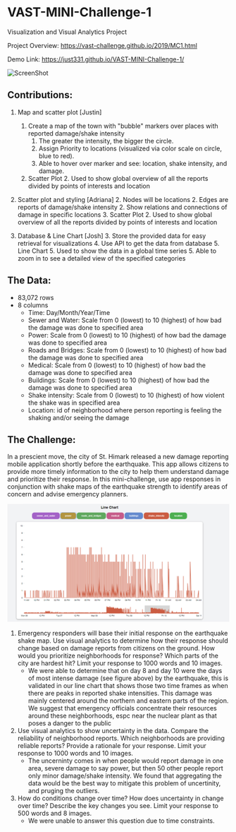  
# VAST-MINI-Challenge-1
Visualization and Visual Analytics Project 

Project Overview: https://vast-challenge.github.io/2019/MC1.html 

Demo Link: https://just331.github.io/VAST-MINI-Challenge-1/

![ScreenShot](https://github.com/just331/VAST-MINI-Challenge-1/blob/master/final_project.PNG)
## Contributions:

1. Map and scatter plot [Justin]
    1. Create a map of the town with "bubble" markers over places with reported damage/shake intensity
        1. The greater the intensity, the bigger the circle. 
        1. Assign Priority to locations (visualized via color scale on circle, blue to red).
        1. Able to hover over marker and see: location, shake intensity, and damage.
    2. Scatter Plot
        2. Used to show global overview of all the reports divided by points of interests and location    
 
2. Scatter plot and styling [Adriana] 
    2.  Nodes will be locations 
        2. Edges are reports of damage/shake intensity 
        2. Show relations and connections of damage in specific locations
    3. Scatter Plot
       2. Used to show global overview of all the reports divided by points of interests and location    
3. Database & Line Chart [Josh]
    3. Store the provided data for easy retrieval for visualizations
    4. Use API to get the data from database
    5. Line Chart 
        5. Used to show the data in a global time series
        5. Able to zoom in to see a detailed view of the specified categories              
## The Data: 
* 83,072 rows 
* 8 columns
    * Time: Day/Month/Year/Time
    * Sewer and Water: Scale from 0 (lowest) to 10 (highest) of how bad the damage was done to specified area
    * Power: Scale from 0 (lowest) to 10 (highest) of how bad the damage was done to specified area  
    * Roads and Bridges: Scale from 0 (lowest) to 10 (highest) of how bad the damage was done to specified area 
    * Medical: Scale from 0 (lowest) to 10 (highest) of how bad the damage was done to specified area 
    * Buildings: Scale from 0 (lowest) to 10 (highest) of how bad the damage was done to specified area
    * Shake intensity: Scale from 0 (lowest) to 10 (highest) of how violent the shake was in specified area 
    * Location: id of neighborhood where person reporting is feeling the shaking and/or seeing the damage
## The Challenge:
In a prescient move, the city of St. Himark released a new damage reporting mobile application shortly before the earthquake. This app allows citizens to provide more timely information to the city to help them understand damage and prioritize their response. In this mini-challenge, use app responses in conjunction with shake maps of the earthquake strength to identify areas of concern and advise emergency planners.

![ScreenShot](https://github.com/just331/VAST-MINI-Challenge-1/blob/master/line_1.PNG)
1. Emergency responders will base their initial response on the earthquake shake map. Use visual analytics to determine how their response should change based on damage reports from citizens on the ground. How would you prioritize neighborhoods for response? Which parts of the city are hardest hit? Limit your response to 1000 words and 10 images.
    * We were able to determine that on day 8 and day 10 were the days of most intense damage (see figure above) by the earthquake, this is validated in our line chart that shows those two time frames as when there are peaks in reported shake intensities. This damage was mainly centered around the northern and eastern parts of the region. We suggest that emergency officials concentrate their resources around these neighborhoods, espc near the nuclear plant as that poses a danger to the public 
2. Use visual analytics to show uncertainty in the data. Compare the reliability of neighborhood reports. Which neighborhoods are providing reliable reports? Provide a rationale for your response. Limit your response to 1000 words and 10 images.
    * The uncerninty comes in when people would report damage in one area, severe damage to say power, but then 50 other people report only minor damage/shake intensity. We found that aggregating the data would be the best way to mitigate this problem of uncertinity, and pruging the outliers. 
3. How do conditions change over time? How does uncertainty in change over time? Describe the key changes you see. Limit your response to 500 words and 8 images.
    * We were unable to answer this question due to time constraints. 

